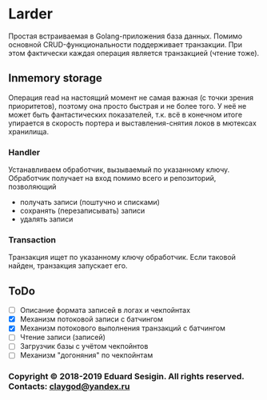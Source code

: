 # Larder

Простая встраиваемая в Golang-приложения база данных.
Помимо основной CRUD-функциональности поддерживает транзакции.
При этом фактически каждая операция является транзакцией (чтение тоже).

## Inmemory storage

Операция read на настоящий момент не самая важная (с точки зрения приоритетов),
поэтому она просто быстрая и не более того. У неё не может быть фантастических показателей,
т.к. всё в конечном итоге упирается в скорость портера и выставления-снятия локов в мютексах хранилища.

### Handler

Устанавливаем обработчик, вызываемый по указанному ключу.
Обработчик получает на вход помимо всего и репозиторий, позволяющий
- получать записи (поштучно и списками)
- сохранять (перезаписывать) записи
- удалять записи

### Transaction

Транзакция ищет по указанному ключу обработчик.
Если таковой найден, транзакция запускает его.

## ToDo

- [ ] Описание формата записей в логах и чекпойнтах
- [x] Механизм потоковой записи с батчингом
- [x] Механизм потокового выполнения транзакций с батчингом
- [ ] Чтение записи (записей)
- [ ] Загрузчик базы с учётом чекпойнтов
- [ ] Механизм "догоняния" по чекпойнтам

### Copyright © 2018-2019 Eduard Sesigin. All rights reserved. Contacts: <claygod@yandex.ru>
